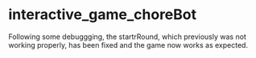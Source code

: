 # interactive_game_choreBot
Following some debuggging, the startrRound, which previously was not working properly, has been fixed and the game now works as expected.
